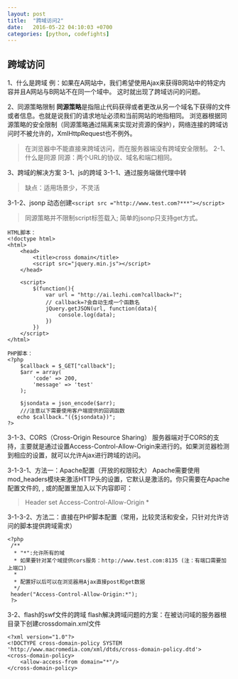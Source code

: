 ```yaml
---
layout: post
title:  "跨域访问2"
date:   2016-05-22 04:10:03 +0700
categories: [python, codefights]
---
```


跨域访问
-----------------
1、什么是跨域
例：如果在A网站中，我们希望使用Ajax来获得B网站中的特定内容并且A网站与B网站不在同一个域中。
这时就出现了跨域访问的问题。

2、同源策略限制
**同源策略**是指阻止代码获得或者更改从另一个域名下获得的文件或者信息。也就是说我们的请求地址必须和当前网站的地指相同。
浏览器根据同源策略的安全限制（同源策略通过隔离来实现对资源的保护），网络连接的跨域访问时不被允许的，XmlHttpRequest也不例外。
>在浏览器中不能直接来跨域访问，而在服务器端没有跨域安全限制。
2-1、什么是同源
同源：两个URL的协议、域名和端口相同。

3、跨域的解决方案
3-1、js的跨域
3-1-1、通过服务端做代理中转
>缺点：适用场景少，不灵活

3-1-2、jsonp
动态创建`<script src ="http://www.test.com?***"></script>`
>同源策略并不限制script标签载入;
>简单的jsonp只支持get方式。

```
HTML脚本：
<!doctype html>
<html>
    <head>
        <title>cross domain</title>
        <script src="jquery.min.js"></script>
    </head>

    <script>
        $(function(){
			var url = "http://ai.lezhi.com?callback=?";
			// callback=?会自动生成一个函数名
			jQuery.getJSON(url, function(data){
				console.log(data);
			})
        })
    </script>
</html>

PHP脚本：
<?php
	$callback = $_GET["callback"];
	$arr = array(
		'code' => 200,
		'message' => 'test'
	);

	$jsondata = json_encode($arr);
	///注意以下需要使用客户端提供的回调函数
   echo $callback."({$jsondata})";
?>
```

3-1-3、CORS（Cross-Origin Resource Sharing）
服务器端对于CORS的支持，主要就是通过设置Access-Control-Allow-Origin来进行的。如果浏览器检测到相应的设置，就可以允许Ajax进行跨域的访问。

3-1-3-1、方法一：Apache配置（开放的权限较大）
Apache需要使用mod_headers模块来激活HTTP头的设置，它默认是激活的。你只需要在Apache配置文件的<Directory>, <Location>, <Files>或<VirtualHost>的配置里加入以下内容即可：

>Header set Access-Control-Allow-Origin *


3-1-3-2、方法二：直接在PHP脚本配置（常用，比较灵活和安全，只针对允许访问的脚本提供跨域需求）

```
<?php
 /**
  * "*":允许所有的域
  * 如果要针对某个域提供cors服务：http://www.test.com:8135 (注：有端口需要加上端口)
  *
  * 配置好以后可以在浏览器用Ajax直接post和get数据
  */
 header("Access-Control-Allow-Origin:*");
 ?>
```

3-2、flash的swf文件的跨域
flash解决跨域问题的方案：在被访问域的服务器根目录下创建crossdomain.xml文件

```
<?xml version="1.0"?>
<!DOCTYPE cross-domain-policy SYSTEM 'http://www.macromedia.com/xml/dtds/cross-domain-policy.dtd'>
<cross-domain-policy>
	<allow-access-from domain="*"/>
</cross-domain-policy>

```

